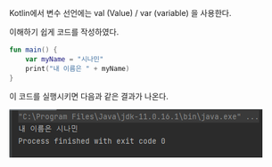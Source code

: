 

Kotlin에서 변수 선언에는 val (Value) / var (variable) 을 사용한다.

이해하기 쉽게 코드를 작성하였다.

```kotlin
fun main() {  
    var myName = "시나민"  
    print("내 이름은 " + myName)  
}
```

이 코드를 실행시키면 다음과 같은 결과가 나온다.

![var결과](https://raw.githubusercontent.com/tlskals/img/main/Kotlin/var결과1.PNG)